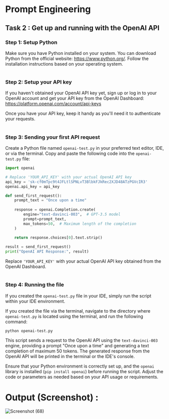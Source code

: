 # **Prompt Engineering**
## **Task 2 :** Get up and running with the OpenAI API
### Step 1: Setup Python

Make sure you have Python installed on your system. You can download Python from the official website: https://www.python.org/. Follow the installation instructions based on your operating system.
#
### Step 2: Setup your API key

If you haven't obtained your OpenAI API key yet, sign up or log in to your OpenAI account and get your API key from the OpenAI Dashboard: https://platform.openai.com/account/api-keys

Once you have your API key, keep it handy as you'll need it to authenticate your requests.
#
### Step 3: Sending your first API request

Create a Python file named `openai-test.py` in your preferred text editor, IDE, or via the terminal. Copy and paste the following code into the `openai-test.py` file:

```python
import openai

# Replace 'YOUR_API_KEY' with your actual OpenAI API key
api_key = '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'
openai.api_key = api_key

def send_first_request():
    prompt_text = "Once upon a time"
    
    response = openai.Completion.create(
        engine="text-davinci-003",  # GPT-3.5 model
        prompt=prompt_text,
        max_tokens=50,  # Maximum length of the completion
    )
    
    return response.choices[0].text.strip()

result = send_first_request()
print("OpenAI API Response:", result)
```

Replace `'YOUR_API_KEY'` with your actual OpenAI API key obtained from the OpenAI Dashboard.
#
### Step 4: Running the file

If you created the `openai-test.py` file in your IDE, simply run the script within your IDE environment.

If you created the file via the terminal, navigate to the directory where `openai-test.py` is located using the terminal, and run the following command:

```bash
python openai-test.py
```

This script sends a request to the OpenAI API using the `text-davinci-003` engine, providing a prompt "Once upon a time" and generating a text completion of maximum 50 tokens. The generated response from the OpenAI API will be printed in the terminal or the IDE's console.

Ensure that your Python environment is correctly set up, and the `openai` library is installed (`pip install openai`) before running the script. Adjust the code or parameters as needed based on your API usage or requirements.
#
# **Output (Screenshot) :**
![Screenshot (68)](https://github.com/abhishakejutur/Prompt-Engineering/assets/91953148/a94087cf-7c12-47d3-9f59-93c5f965acf9)
#
